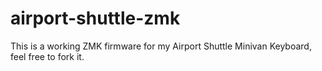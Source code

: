 # airport-shuttle-zmk 
This is a working ZMK firmware for my Airport Shuttle Minivan Keyboard, feel free to fork it.
